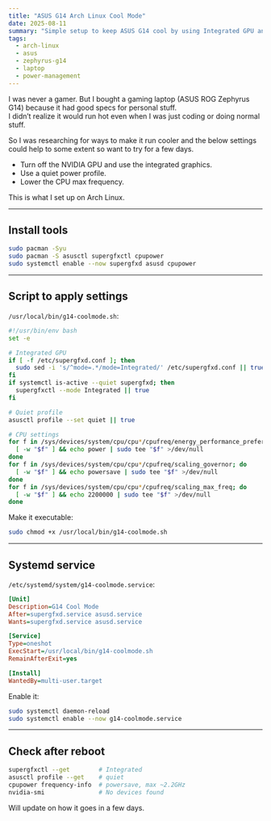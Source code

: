 ```yaml
---
title: "ASUS G14 Arch Linux Cool Mode"
date: 2025-08-11
summary: "Simple setup to keep ASUS G14 cool by using Integrated GPU and lowering CPU frequency."
tags:
  - arch-linux
  - asus
  - zephyrus-g14
  - laptop
  - power-management
---
```


I was never a gamer. But I bought a gaming laptop (ASUS ROG Zephyrus G14) because it had good specs for personal stuff.  
I didn’t realize it would run hot even when I was just coding or doing normal stuff.  

So I was researching for ways to make it run cooler and the below settings could help to some extent so want to try for a few days.

- Turn off the NVIDIA GPU and use the integrated graphics.  
- Use a quiet power profile.  
- Lower the CPU max frequency.  

This is what I set up on Arch Linux.

---

## Install tools

```bash
sudo pacman -Syu
sudo pacman -S asusctl supergfxctl cpupower
sudo systemctl enable --now supergfxd asusd cpupower
```

---

## Script to apply settings

`/usr/local/bin/g14-coolmode.sh`:

```bash
#!/usr/bin/env bash
set -e

# Integrated GPU
if [ -f /etc/supergfxd.conf ]; then
  sudo sed -i 's/^mode=.*/mode=Integrated/' /etc/supergfxd.conf || true
fi
if systemctl is-active --quiet supergfxd; then
  supergfxctl --mode Integrated || true
fi

# Quiet profile
asusctl profile --set quiet || true

# CPU settings
for f in /sys/devices/system/cpu/cpu*/cpufreq/energy_performance_preference; do
  [ -w "$f" ] && echo power | sudo tee "$f" >/dev/null
done
for f in /sys/devices/system/cpu/cpu*/cpufreq/scaling_governor; do
  [ -w "$f" ] && echo powersave | sudo tee "$f" >/dev/null
done
for f in /sys/devices/system/cpu/cpu*/cpufreq/scaling_max_freq; do
  [ -w "$f" ] && echo 2200000 | sudo tee "$f" >/dev/null
done
```

Make it executable:

```bash
sudo chmod +x /usr/local/bin/g14-coolmode.sh
```

---

## Systemd service

`/etc/systemd/system/g14-coolmode.service`:

```ini
[Unit]
Description=G14 Cool Mode
After=supergfxd.service asusd.service
Wants=supergfxd.service asusd.service

[Service]
Type=oneshot
ExecStart=/usr/local/bin/g14-coolmode.sh
RemainAfterExit=yes

[Install]
WantedBy=multi-user.target
```

Enable it:

```bash
sudo systemctl daemon-reload
sudo systemctl enable --now g14-coolmode.service
```

---

## Check after reboot

```bash
supergfxctl --get        # Integrated
asusctl profile --get    # quiet
cpupower frequency-info  # powersave, max ~2.2GHz
nvidia-smi               # No devices found
```

Will update on how it goes in a few days.
